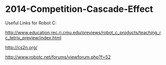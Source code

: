 2014-Competition-Cascade-Effect
===============================
Useful Links for Robot C:

http://www.education.rec.ri.cmu.edu/previews/robot_c_products/teaching_rc_tetrix_preview/index.html

http://cs2n.org/

http://www.robotc.net/forums/viewforum.php?f=52
